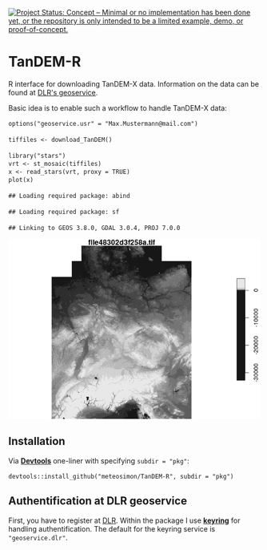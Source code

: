 [![Project Status: Concept – Minimal or no implementation has been done
yet, or the repository is only intended to be a limited example, demo,
or
proof-of-concept.](https://www.repostatus.org/badges/latest/concept.svg)](https://www.repostatus.org/#concept)

TanDEM-R
========

R interface for downloading TanDEM-X data. Information on the data can
be found at [DLR's
geoservice](https://geoservice.dlr.de/web/dataguide/tdm90/ "geoservice.dlr.de").

Basic idea is to enable such a workflow to handle TanDEM-X data:

    options("geoservice.usr" = "Max.Mustermann@mail.com")

    tiffiles <- download_TanDEM()

    library("stars")
    vrt <- st_mosaic(tiffiles)
    x <- read_stars(vrt, proxy = TRUE)
    plot(x)

    ## Loading required package: abind

    ## Loading required package: sf

    ## Linking to GEOS 3.8.0, GDAL 3.0.4, PROJ 7.0.0

![](README_files/figure-markdown_strict/map-1.png)

Installation
------------

Via [**Devtools**](https://devtools.r-lib.org) one-liner with specifying
`subdir = "pkg"`:

    devtools::install_github("meteosimon/TanDEM-R", subdir = "pkg")

Authentification at DLR geoservice
----------------------------------

First, you have to register at
[DLR](https://sso.eoc.dlr.de/tdm90/selfservice/). Within the package I
use [**keyring**](https://github.com/r-lib/keyring#readme) for handling
authentification. The default for the keyring service is
`"geoservice.dlr"`.
